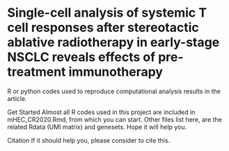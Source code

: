 # Single-cell analysis of systemic T cell responses after stereotactic ablative radiotherapy in early-stage NSCLC reveals effects of pre-treatment immunotherapy

R or python codes used to reproduce computational analysis results in the article. 

Get Started
Almost all R codes used in this project are included in mHEC_CR2020.Rmd, from which you can start. Other files list here, are the related Rdata (UMI matrix) and genesets. Hope it will help you.

Citation
If it should help you, please consider to cite this.
